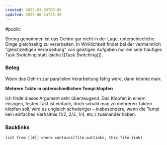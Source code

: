 ```yaml
---
created: 2025-03-03T08:00
updated: 2025-06-14T21:38
---
```

#public

Streng genommen ist das Gehirn gar nicht in der Lage, unterschiedliche Dinge gleichzeitig zu verarbeiten. In Wirklichkeit findet bei der vermeintlich "gleichzeitigen Verarbeitung" von geistigen Aufgaben nur ein sehr häufiges Task Switching statt (siehe [[Task Switching]]).

### Beleg
Wenn das Gehirn zur parallelen Verarbeitung fähig wäre, dann könnte man:

**Mehrere Takte in unterschiedlichen Tempi klopfen**

Ich finde dieses Argument sehr überzeugend. Das Klopfen in einem einzigen, festen Takt ist einfach, doch sobald man zu mehreren Takten klopfen soll, wird es ungleich schwieriger – insbesondere, wenn die Tempi kein einfaches Verhältnis (1/2, 2/3, 1/4, etc.) zueinander haben.

### Backlinks
```dataview 
list from [[#]] where contains(file.outlinks, this.file.link)
```

